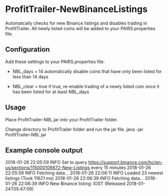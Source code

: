 # ProfitTrailer-NewBinanceListings

Automatcally checks for new Binance listings and disables trading in ProfitTrailer.
All newly listed coins will be added to your PAIRS.properties file.

## Configuration
Add these settings to your PAIRS.properties file:
* NBL_days = 14
automatically disable coins that have only been listed for less than 14 days

* NBL_clear = true
if true, re-enable trading of a newly listed coin once it has been listed for at least NBL_days

## Usage
Place ProfitTrailer-NBL.jar into your ProfitTrailer folder.

Change directory to ProfitTrailer folder and run the jar file.
    java -jar ProfitTrailer-NBL.jar

## Example console output
2018-01-26 22:05:59 INFO Set to query https://support.binance.com/hc/en-us/sections/115000106672-New-Listings every 15 minutes
2018-01-26 22:05:59 INFO Fetching data...
2018-01-26 22:06:11 INFO Loaded 23 newest listings (Took 11621 ms)
2018-01-26 22:06:39 INFO Fetching data...
2018-01-26 22:06:39 INFO New Binance listing: IOST (Released 2018-01-24T05:47:09)
